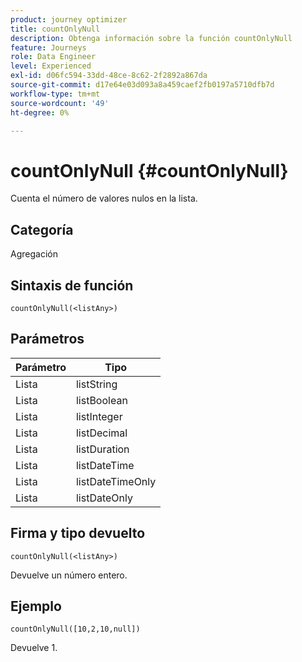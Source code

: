 ```yaml
---
product: journey optimizer
title: countOnlyNull
description: Obtenga información sobre la función countOnlyNull
feature: Journeys
role: Data Engineer
level: Experienced
exl-id: d06fc594-33dd-48ce-8c62-2f2892a867da
source-git-commit: d17e64e03d093a8a459caef2fb0197a5710dfb7d
workflow-type: tm+mt
source-wordcount: '49'
ht-degree: 0%

---
```


# countOnlyNull {#countOnlyNull}

Cuenta el número de valores nulos en la lista.

## Categoría

Agregación

## Sintaxis de función

`countOnlyNull(<listAny>)`

## Parámetros

| Parámetro | Tipo |
|-----------|------------------|
| Lista | listString |
| Lista | listBoolean |
| Lista | listInteger |
| Lista | listDecimal |
| Lista | listDuration |
| Lista | listDateTime |
| Lista | listDateTimeOnly |
| Lista | listDateOnly |

## Firma y tipo devuelto

`countOnlyNull(<listAny>)`

Devuelve un número entero.

## Ejemplo

`countOnlyNull([10,2,10,null])`

Devuelve 1.
